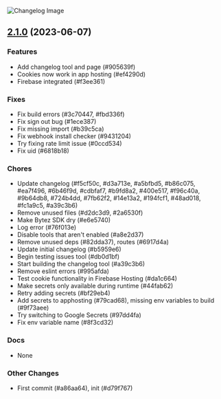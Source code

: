 ![Changelog Image](https://cdn.bytez.com/images/inference/ilf0SV6tnPHOCNUKrdIZJ.png)

## [2.1.0](https://github.com/Bytez-com/agentic-repo/compare/v2.0.0...v2.1.0) (2023-06-07)

### Features
- Add changelog tool and page (#905639f)
- Cookies now work in app hosting (#ef4290d)
- Firebase integrated (#f3ee361)

### Fixes
- Fix build errors (#3c70447, #fbd336f)
- Fix sign out bug (#1ece387)
- Fix missing import (#b39c5ca)
- Fix webhook install checker (#9431204)
- Try fixing rate limit issue (#0ccd534)
- Fix uid (#6818b18)

### Chores
- Update changelog (#f5cf50c, #d3a713e, #a5bfbd5, #b86c075, #ea7f496, #6b46f9d, #cdbfaf7, #b9fd8a2, #400e517, #f96c40a, #9b64db8, #724b4dd, #7fb62f2, #14e13a2, #194fcf1, #48ad018, #fc1a9c5, #a39c3b6)
- Remove unused files (#d2dc3d9, #2a6530f)
- Make Bytez SDK dry (#e6e5740)
- Log error (#76f013e)
- Disable tools that aren't enabled (#a8e2d37)
- Remove unused deps (#82dda37), routes (#6917d4a)
- Update initial changelog (#b5959e6)
- Begin testing issues tool (#db0d1bf)
- Start building the changelog tool (#a39c3b6)
- Remove eslint errors (#995afda)
- Test cookie functionality in Firebase Hosting (#da1c664)
- Make secrets only available during runtime (#44fab62)
- Retry adding secrets (#bf29eb4)
- Add secrets to apphosting (#79cad68), missing env variables to build (#9f73aee)
- Try switching to Google Secrets (#97dd4fa)
- Fix env variable name (#8f3cd32)

### Docs
- None

### Other Changes
- First commit (#a86aa64), init (#d79f767)